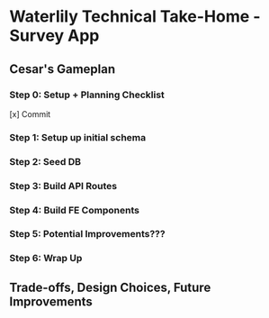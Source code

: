 # Waterlily Technical Take-Home - Survey App

## Cesar's Gameplan

### Step 0: Setup + Planning Checklist
[x] Commit

### Step 1: Setup up initial schema

### Step 2: Seed DB

### Step 3: Build API Routes

### Step 4: Build FE Components

### Step 5: Potential Improvements???

### Step 6: Wrap Up

## Trade-offs, Design Choices, Future Improvements
